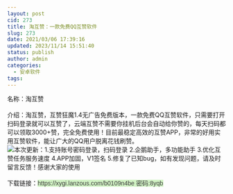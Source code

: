 ```yaml
---
layout: post
cid: 273
title: 淘互赞：一款免费QQ互赞软件
slug: 273
date: 2021/03/06 17:39:16
updated: 2023/11/14 15:51:40
status: publish
author: admin
categories: 
  - 安卓软件
tags: 
---
```



<div alt="潮男心博客 www.cnx0.com">
	<p>
		名称：淘互赞<br />
<br />
介绍：<span style="white-space:normal;">淘互赞，</span>互赞狂魔1.4无广告免费版本，一款免费QQ互赞软件，只需要打开扫码登录就可以互赞了，云端互赞不需要你挂机后台会自动给你赞的，每天扫码都可以领取3000+赞，完全免费使用！目前最稳定高效的互赞APP，非常的好用实用互赞软件，能让广大的QQ用户脱离花钱刷赞。<br />
<img src="https://www.115z.com/edit/php/upload/20210306/16150039417400.jpg" />本次更新：1.支持账号密码登录，扫码登录 2.企鹅助手，多功能助手 3.优化互赞<span style="white-space:normal;">任务</span>服务速度 4.APP加固，V1签名 5.修复了已知bug，如有发现问题，请及时留言反馈！感谢大家的使用<br />
<br />
下载链接：<span style="color:#3F3F3F;font-family:Arial, 微软雅黑, 宋体, 新宋体, sans-serif;font-size:14px;white-space:normal;background-color:#D0F2C3;">https://xygi.lanzous.com/b0109n4be <span style="color:#3F3F3F;font-family:Arial, 微软雅黑, 宋体, 新宋体, sans-serif;font-size:14px;white-space:normal;background-color:#D0F2C3;">密码:8yqb</span></span>
	</p>
</div>